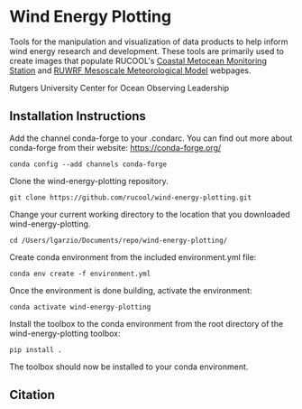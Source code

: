# Wind Energy Plotting
Tools for the manipulation and visualization of data products to help inform wind energy research and development. These tools are primarily used to create images that populate RUCOOL's [Coastal Metocean Monitoring Station](https://rucool.marine.rutgers.edu/data/meteorological-modeling/coastal-metocean-monitoring-station/) and [RUWRF Mesoscale Meteorological Model](https://rucool.marine.rutgers.edu/data/meteorological-modeling/ruwrf-mesoscale-meteorological-model-forecast/) webpages.

Rutgers University Center for Ocean Observing Leadership


## Installation Instructions
Add the channel conda-forge to your .condarc. You can find out more about conda-forge from their website: https://conda-forge.org/

`conda config --add channels conda-forge`

Clone the wind-energy-plotting repository.

`git clone https://github.com/rucool/wind-energy-plotting.git`

Change your current working directory to the location that you downloaded wind-energy-plotting. 

`cd /Users/lgarzio/Documents/repo/wind-energy-plotting/`

Create conda environment from the included environment.yml file:

`conda env create -f environment.yml`

Once the environment is done building, activate the environment:

`conda activate wind-energy-plotting`

Install the toolbox to the conda environment from the root directory of the wind-energy-plotting toolbox:

`pip install .`

The toolbox should now be installed to your conda environment.

## Citation
